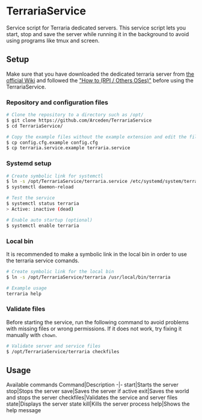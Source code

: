 # TerrariaService
Service script for Terraria dedicated servers.
This service script lets you start, stop and save the server while running it in the background to avoid using programs like tmux and screen.

## Setup
Make sure that you have downloaded the dedicated terraria server from [the official Wiki](https://terraria.wiki.gg/wiki/Server#Downloads) and followed the ["How to (RPI / Others OSes)"](https://terraria.wiki.gg/wiki/Server#How_to_(RPI_/_Others_OSes)) before using the TerrariaService.

### Repository and configuration files
```bash
# Clone the repository to a directory such as /opt/
$ git clone https://github.com/Arceden/TerrariaService
$ cd TerrariaService/
```

```bash
# Copy the example files without the example extension and edit the files.
$ cp config.cfg.example config.cfg
$ cp terraria.service.example terraria.service
```

### Systemd setup
```bash
# Create symbolic link for systemctl
$ ln -s /opt/TerrariaService/terraria.service /etc/systemd/system/terraria.service
$ systemctl daemon-reload

# Test the service
$ systemctl status terraria
> Active: inactive (dead)

# Enable auto startup (optional)
$ systemctl enable terraria
```

### Local bin
It is recommended to make a symbolic link in the local bin in order to use the terraria service comands.
```bash
# Create symbolic link for the local bin
$ ln -s /opt/TerrariaService/terraria /usr/local/bin/terraria

# Example usage
terraria help
```

### Validate files
Before starting the service, run the following command to avoid problems with missing files or wrong permissions. If it does not work, try fixing it manually with ```chown```.
```bash
# Validate server and service files
$ /opt/TerrariaService/terraria checkfiles
```

## Usage
Available commands
Command|Description
-|-
start|Starts the server
stop|Stops the server
save|Saves the server if active
exit|Saves the world and stops the server
checkfiles|Validates the service and server files
state|Displays the server state
kill|Kills the server process
help|Shows the help message
